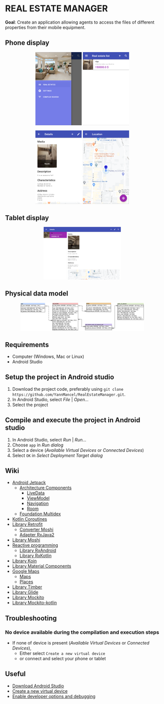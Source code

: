 # REAL ESTATE MANAGER

**Goal**: Create an application allowing agents to access the files of different properties from their mobile equipment.


## Phone display
<p align="middle">
     <img src="./screenshots/phone_1.png" width="30%" height="30%"> <img src="./screenshots/phone_2.png" width="30%"   height="30%">
</p>
<p align="middle">
     <img src="./screenshots/phone_3.png" width="30%" height="30%"> <img src="./screenshots/phone_4.png" width="30%" height="30%">
</p>


## Tablet display
<p align="middle">
    <img src="./screenshots/tablet_1.png" width="50%" height="50%">
</p>


## Physical data model
<p align="middle">
    <img src="./database/PDM.png" width="80%" height="80%">
</p>


## Requirements
* Computer (Windows, Mac or Linux)
* Android Studio


## Setup the project in Android studio
1. Download the project code, preferably using `git clone https://github.com/YannMancel/RealEstateManager.git`.
2. In Android Studio, select *File* | *Open...*
3. Select the project
     
     
## Compile and execute the project in Android studio
1. In Android Studio, select *Run* | *Run...*
2. Choose `app` in *Run dialog*
3. Select a device (*Available Virtual Devices* or *Connected Devices*)
4. Select `OK` in *Select Deployment Target dialog*


## Wiki
* [Android Jetpack](https://developer.android.com/jetpack)
  * [Architecture Components](https://developer.android.com/topic/libraries/architecture/)
    * [LiveData](https://developer.android.com/topic/libraries/architecture/livedata)
    * [ViewModel](https://developer.android.com/topic/libraries/architecture/viewmodel)
    * [Navigation](https://developer.android.com/guide/navigation/)
    * [Room](https://developer.android.com/topic/libraries/architecture/room)
  * [Foundation Multidex](https://developer.android.com/studio/build/multidex.html)
* [Kotlin Coroutines](https://github.com/Kotlin/kotlinx.coroutines)
* [Library Retrofit](https://github.com/square/retrofit)
  * [Converter Moshi](https://github.com/square/retrofit/tree/master/retrofit-converters/moshi)
  * [Adapter RxJava2](https://github.com/square/retrofit/tree/master/retrofit-adapters/rxjava2)
* [Library Moshi](https://github.com/square/moshi)
* [Reactive programming](http://reactivex.io/)
  * [Library RxAndroid](https://github.com/ReactiveX/RxAndroid)
  * [Library RxKotlin](https://github.com/ReactiveX/RxKotlin)
* [Library Koin](https://github.com/InsertKoinIO/koin)
* [Library Material Components](https://github.com/material-components/material-components-android)
* [Google Maps](https://cloud.google.com/maps-platform/)
  * [Maps](https://developers.google.com/maps/documentation/android-sdk/intro)
  * [Places](https://developers.google.com/places/web-service/intro)
* [Library Timber](https://github.com/JakeWharton/timber)
* [Library Glide](https://github.com/bumptech/glide)
* [Library Mockito](https://github.com/mockito/mockito)
* [Library Mockito-kotlin](https://github.com/nhaarman/mockito-kotlin)

## Troubleshooting

### No device available during the compilation and execution steps 
* If none of device is present (*Available Virtual Devices* or *Connected Devices*),
    * Either select `Create a new virtual device`
    * or connect and select your phone or tablet
     
     
## Useful
* [Download Android Studio](https://developer.android.com/studio)
* [Create a new virtual device](https://developer.android.com/studio/run/managing-avds.html)
* [Enable developer options and debugging](https://developer.android.com/studio/debug/dev-options.html#enable)